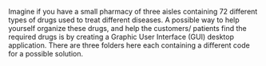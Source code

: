 Imagine if you have a small pharmacy of three aisles containing 72 different types of drugs used to treat different diseases. A possible way to help yourself organize these drugs, and help the customers/ patients find the required drugs is by creating a Graphic User Interface (GUI) desktop application. There are three folders here each containing a different code for a possible solution.


